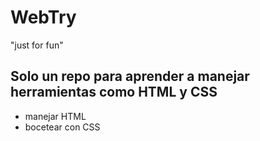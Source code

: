 # WebTry
"just for fun"

## Solo un repo para aprender a manejar herramientas como HTML y CSS
- manejar HTML
- bocetear con CSS
          
